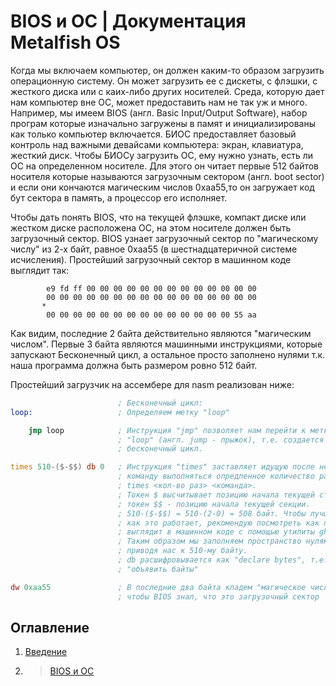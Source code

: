 # BIOS и ОС | Документация Metalfish OS

Когда мы включаем компьютер, он должен каким-то образом загрузить операционную систему. Он может загрузить ее с дискеты, с флэшки, с жесткого диска или с каих-либо других носителей.
Среда, которую дает нам компьютер вне ОС, может предоставить нам не так уж и много. Например, мы имеем BIOS (англ. Basic Input/Output Software), набор програм которые изначально загружены в памят и инициализированы как только компьютер включается. БИОС предоставляет базовый контроль над важными девайсами компьютера: экран, клавиатура, жесткий диск.
Чтобы БИОСу загрузить ОС, ему нужно узнать, есть ли ОС на определенном носителе. Для этого он читает первые 512 байтов носителя которые называются загрузочным сектором (англ. boot sector) и если они кончаются магическим числов 0xaa55,то он загружает код бут сектора в память, а процессор его исполняет.

Чтобы дать понять BIOS, что на текущей флэшке, компакт диске или жестком диске расположена ОС, на этом носителе должен быть загрузочный сектор. BIOS узнает загрузочный сектор по "магическому числу" из 2-х байт, равное 0xaa55 (в шестнадцатеричной системе исчисления). Простейший загрузочный сектор в машинном коде выглядит так:

```bin
 		e9 fd ff 00 00 00 00 00 00 00 00 00 00 00 00 00
 		00 00 00 00 00 00 00 00 00 00 00 00 00 00 00 00
	   *
 		00 00 00 00 00 00 00 00 00 00 00 00 00 00 55 aa
```

Как видим, последние 2 байта действительно являются "магическим числом". Первые 3 байта являются машинными инструкциями, которые запускают Бесконечный цикл, а остальное просто заполнено нулями т.к. наша программа должна быть размером ровно 512 байт.

Простейший загрузчик на ассембере для nasm реализован ниже:

```asm
						; Бесконечный цикл:
loop:					; Определяем метку "loop"

	jmp loop			; Инструкция "jmp" позволяет нам перейти к метке
						; "loop" (англ. jump - прыжок), т.е. создается
						; бесконечный цикл.

times 510-($-$$) db 0	; Инструкция "times" заставляет идущую после нее
						; команду выполняться опредленное количество раз, т.е.
						; times <кол-во раз> <команда>.
						; Токен $ высчитывает позицию начала текущей строки,
						; токен $$ - позицию начала текущей секции.
						; 510-($-$$) = 510-(2-0) = 508 байт. Чтобы лучше понять
						; как это работает, рекомендую посмотреть как программа
						; выглядит в машинном коде с помощью утилиты ghex.
						; Таким образом мы заполняем пространство нулями (db 0),
						; приводя нас к 510-му байту.
						; db расшифровывается как "declare bytes", т.е.
						; "объявить байты"

dw 0xaa55				; В последние два байта кладем "магическое число",
						; чтобы BIOS знал, что это загрузочный сектор
```

## Оглавление

1. [Введение](./getting-started.md)
2.  > [BIOS и ОС](./bios-and-os.md)
